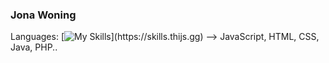 ### Jona Woning 

Languages:
[![My Skills](https://skills.thijs.gg/icons?i=js,html,css,java,php,)](https://skills.thijs.gg)
--> JavaScript, HTML, CSS, Java, PHP..

